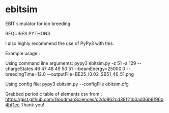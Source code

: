# ebitsim
EBIT simulator for ion breeding


REQUIRES PYTHON3

I also highly recommend the use of PyPy3 with this.

Example usage :

Using command line arguments:
pypy3 ebitsim.py -z 51 -a 129 --chargeStates 46 47 48 49 50 51 --beamEnergy=25000.0 --breedingTime=12.0 --outputFile=BE25_I0.02_SB51_46_51.png

Using config file:
pypy3 ebitsim.py --configFile ebitsim.cfg

Grabbed periodic table of elements csv from : https://gist.github.com/GoodmanSciences/c2dd862cd38f21b0ad36b8f96b4bf1ee  Thank you!
